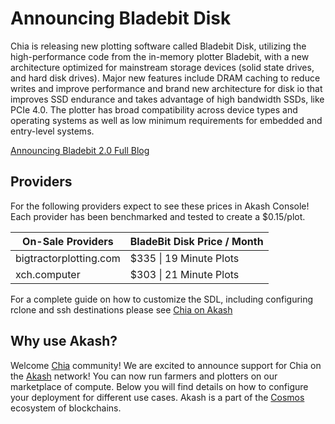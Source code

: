 # Announcing Bladebit Disk

Chia is releasing new plotting software called Bladebit Disk, utilizing the high-performance code from the in-memory plotter Bladebit, with a new architecture optimized for mainstream storage devices (solid state drives, and hard disk drives). Major new features include DRAM caching to reduce writes and improve performance and brand new architecture for disk io that improves SSD endurance and takes advantage of high bandwidth SSDs, like PCIe 4.0. The plotter has broad compatibility across device types and operating systems as well as low minimum requirements for embedded and entry-level systems.

[Announcing Bladebit 2.0 Full Blog](https://www.chia.net/2022/08/08/announcing-bladebit-2.en.html)

## Providers

For the following providers expect to see these prices in Akash Console! Each provider has been benchmarked and tested to create a $0.15/plot. &#x20;

| On-Sale Providers      | BladeBit Disk Price / Month |
| ---------------------- | ------------------------ |
| bigtractorplotting.com | $335 \| 19 Minute Plots   |
| xch.computer           | $303 \| 21 Minute Plots  |

For a complete guide on how to customize the SDL, including configuring rclone and ssh destinations please see [Chia on Akash](https://docs.akash.network/integrations/chia-on-akash/)

## Why use Akash?

Welcome [Chia](https://www.chia.net/) community! We are excited to announce support for Chia on the [Akash](https://akash.network) network!  You can now run farmers and plotters on our marketplace of compute.  Below you will find details on how to configure your deployment for different use cases.  Akash is a part of the [Cosmos](https://cosmos.network/) ecosystem of blockchains.
